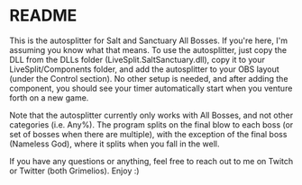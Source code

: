 # README #

This is the autosplitter for Salt and Sanctuary All Bosses. If you're here, I'm assuming you know what that means. To use the autosplitter, just copy the DLL from the DLLs folder (LiveSplit.SaltSanctuary.dll), copy it to your LiveSplit/Components folder, and add the autosplitter to your OBS layout (under the Control section). No other setup is needed, and after adding the component, you should see your timer automatically start when you venture forth on a new game.

Note that the autosplitter currently only works with All Bosses, and not other categories (i.e. Any%). The program splits on the final blow to each boss (or set of bosses when there are multiple), with the exception of the final boss (Nameless God), where it splits when you fall in the well.

If you have any questions or anything, feel free to reach out to me on Twitch or Twitter (both Grimelios). Enjoy :)
